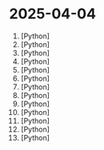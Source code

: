 # 2025-04-04

1. [](https://github.comundefined "Run AI Agent in your browser.") [Python]
2. [](https://github.comundefined "Make websites accessible for AI agents") [Python]
3. [](https://github.comundefined "🚀🤖 Crawl4AI: Open-source LLM Friendly Web Crawler & Scraper. Don't be shy, join here: https://discord.gg/jP8KfhDhyN") [Python]
4. [](https://github.comundefined "All the open source AI Agents hosted on the oTTomator Live Agent Studio platform!") [Python]
5. [](https://github.comundefined "A Django content management system focused on flexibility and user experience") [Python]
6. [](https://github.comundefined "🤗 LeRobot: Making AI for Robotics more accessible with end-to-end learning") [Python]
7. [](https://github.comundefined "Qlib is an AI-oriented quantitative investment platform that aims to realize the potential, empower research, and create value using AI technologies in quantitative investment, from exploring ideas to implementing productions. Qlib supports diverse machine learning modeling paradigms. including supervised learning, market dynamics modeling, and RL.") [Python]
8. [](https://github.comundefined "") [Python]
9. [](https://github.comundefined "The Meson Build System") [Python]
10. [](https://github.comundefined "A programming framework for agentic AI 🤖 PyPi: autogen-agentchat Discord: https://aka.ms/autogen-discord Office Hour: https://aka.ms/autogen-officehour") [Python]
11. [](https://github.comundefined "SAPIEN Manipulation Skill Framework, an open source GPU parallelized robotics simulator and benchmark, led by Hillbot, Inc.") [Python]
12. [](https://github.comundefined "Free and Open Source Enterprise Resource Planning (ERP)") [Python]
13. [](https://github.comundefined "Silero VAD: pre-trained enterprise-grade Voice Activity Detector") [Python]
